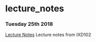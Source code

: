 # lecture_notes

### Tuesday 25th 2018

[Lecture Notes](https://ailsiseburns.github.io/lecture_notes/lecture_notes.html)
Lecture notes from IXD102
